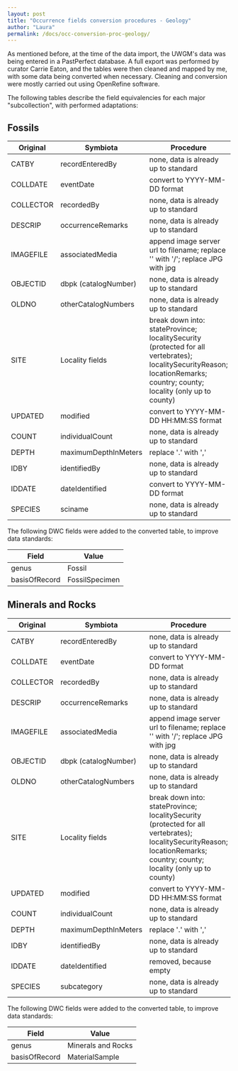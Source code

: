 ```yaml
---
layout: post
title: "Occurrence fields conversion procedures - Geology"
author: "Laura"
permalink: /docs/occ-conversion-proc-geology/
---
```


As mentioned before, at the time of the data import, the UWGM's data was being entered in a PastPerfect database. A full export was performed by curator Carrie Eaton, and the tables were then cleaned and mapped by me, with some data being converted when necessary. Cleaning and conversion were mostly carried out using OpenRefine software.

The following tables describe the field equivalencies for each major "subcollection", with performed adaptations:

## Fossils

Original  | Symbiota             | Procedure
----------|----------------------|---------------------------------------------------------
CATBY     | recordEnteredBy      | none, data is already up to standard
COLLDATE  | eventDate            | convert to YYYY-MM-DD format
COLLECTOR | recordedBy           | none, data is already up to standard
DESCRIP   | occurrenceRemarks    | none, data is already up to standard
IMAGEFILE | associatedMedia      | append image server url to filename; replace '\' with '/'; replace JPG with jpg
OBJECTID  | dbpk (catalogNumber) | none, data is already up to standard
OLDNO     | otherCatalogNumbers  | none, data is already up to standard
SITE      | Locality fields      | break down into: stateProvince; localitySecurity (protected for all vertebrates); localitySecurityReason; locationRemarks; country; county; locality (only up to county)
UPDATED   | modified             | convert to YYYY-MM-DD HH:MM:SS format
COUNT     | individualCount      | none, data is already up to standard
DEPTH     | maximumDepthInMeters | replace '.' with ','
IDBY      | identifiedBy         | none, data is already up to standard
IDDATE    | dateIdentified       | convert to YYYY-MM-DD format
SPECIES   | sciname              | none, data is already up to standard

The following DWC fields were added to the converted table, to improve data standards:

Field         | Value
--------------|----------------
genus         | Fossil
basisOfRecord | FossilSpecimen

## Minerals and Rocks

Original  | Symbiota             | Procedure
----------|----------------------|---------------------------------------------------------
CATBY     | recordEnteredBy      | none, data is already up to standard
COLLDATE  | eventDate            | convert to YYYY-MM-DD format
COLLECTOR | recordedBy           | none, data is already up to standard
DESCRIP   | occurrenceRemarks    | none, data is already up to standard
IMAGEFILE | associatedMedia      | append image server url to filename; replace '\' with '/'; replace JPG with jpg
OBJECTID  | dbpk (catalogNumber) | none, data is already up to standard
OLDNO     | otherCatalogNumbers  | none, data is already up to standard
SITE      | Locality fields      | break down into: stateProvince; localitySecurity (protected for all vertebrates); localitySecurityReason; locationRemarks; country; county; locality (only up to county)
UPDATED   | modified             | convert to YYYY-MM-DD HH:MM:SS format
COUNT     | individualCount      | none, data is already up to standard
DEPTH     | maximumDepthInMeters | replace '.' with ','
IDBY      | identifiedBy         | none, data is already up to standard
IDDATE    | dateIdentified       | removed, because empty
SPECIES   | subcategory          | none, data is already up to standard


The following DWC fields were added to the converted table, to improve data standards:

Field         | Value
--------------|--------------------
genus         | Minerals and Rocks
basisOfRecord | MaterialSample


